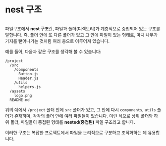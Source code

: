 # nest 구조

<figure><img src="../.gitbook/assets/DALL·E 2024-09-30 10.03.19 - A simple animation-style image showing a folder structure with nested folders and files. The structure starts with a main folder labeled &#x27;project&#x27;, in.webp" alt=""><figcaption></figcaption></figure>



파일구조에서 **nest 구조**란, 파일과 폴더(디렉토리)가 계층적으로 중첩되어 있는 구조를 말합니다. 즉, 폴더 안에 또 다른 폴더가 있고 그 안에 파일이 있는 형태로, 마치 나무가 가지를 뻗어나가는 것처럼 여러 층으로 이루어져 있습니다.

예를 들어, 다음과 같은 구조를 생각해 볼 수 있습니다:

```
/project
  /src
    /components
      Button.js
      Header.js
    /utils
      helpers.js
  /assets
    logo.png
  README.md
```

위의 예에서 `/project` 폴더 안에 `src` 폴더가 있고, 그 안에 다시 `components`, `utils` 폴더가 존재하며, 각각의 폴더 안에 여러 파일들이 있습니다. 이런 식으로 상위 폴더와 하위 폴더, 파일들이 중첩된 형태를 **nested(중첩된)** 파일 구조라고 합니다.

이러한 구조는 복잡한 프로젝트에서 파일을 논리적으로 구분하고 조직화하는 데 유용합니다.
